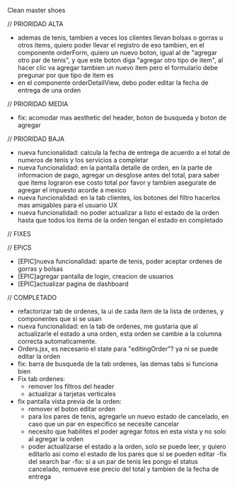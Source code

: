 Clean master shoes

// PRIORIDAD ALTA
- ademas de tenis, tambien a veces los clientes llevan bolsas o gorras u otros items, quiero poder llevar el registro de eso tambien, en el componente orderForm, quiero un nuevo boton, igual al de "agregar otro par de tenis", y que este boton diga "agregar otro tipo de item", al hacer clic va agregar tambien un nuevo item pero el formulario debe pregunar por que tipo de item es
- en el componente orderDetailView, debo poder editar la fecha de entrega de una orden

// PRIORIDAD MEDIA
- fix: acomodar mas aesthetic del header, boton de busqueda y boton de agregar

// PRIORIDAD BAJA
- nueva funcionalidad: calcula la fecha de entrega de acuerdo a el total de numeros de tenis y los servicios a completar
- nueva funcionalidad: en la pantalla detalle de orden, en la parte de informacion de pago, agregar un desglose antes del total, para saber que items lograron ese costo total por favor y tambien asegurate de agregar el impuesto acorde a mexico
- nueva funcionalidad: en la tab clientes, los botones del filtro hacerlos mas amigables para el usuario UX
- nueva funcionalidad: no poder actualizar a listo el estado de la orden hasta que todos los items de la orden tengan el estado en completado


// FIXES


// EPICS
- [EPIC]nueva funcionalidad: aparte de tenis, poder aceptar ordenes de gorras y bolsas
- [EPIC]agregar pantalla de login, creacion de usuarios
- [EPIC]actualizar pagina de dashboard

// COMPLETADO
- refactorizar tab de ordenes, la ui de cada item de la lista de ordenes, y componentes que si se usan
- nueva funcionalidad: en la tab de ordenes, me gustaria que al actualizarle el estado a una orden, esta orden se cambie a la columna correcta automaticamente.
- Orders.jsx, es necesario el state para "editingOrder"? ya ni se puede editar la orden
- fix: barra de busqueda de la tab ordenes, las demas tabs si funciona bien
- Fix tab ordenes:
    - remover los filtros del header
    - actualizar a tarjetas verticales
- fix pantalla vista previa de la orden:
    - remover el boton editar orden
    - para los pares de tenis, agregarle un nuevo estado de cancelado, en caso que un par en especifico se necesite cancelar
    - necesito que habilites el poder agregar fotos en esta vista y no solo al agregar la orden
    - poder actualizarse el estado a la orden, solo se puede leer, y quiero editarlo asi como el estado de los pares que si se pueden editar
-fix del search bar
-fix: si a un par de tenis les pongo el status cancelado, remueve ese precio del total y tambien de la fecha de entrega
